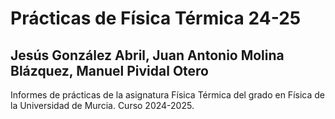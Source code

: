 # Prácticas de Física Térmica 24-25

## Jesús González Abril, Juan Antonio Molina Blázquez, Manuel Pividal Otero

Informes de prácticas de la asignatura Física Térmica del grado en Física de la Universidad de Murcia. Curso 2024-2025.
